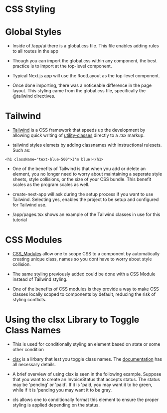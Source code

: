 # CSS Styling

# Global Styles

- Inside of /app/ui there is a global.css file. This file enables adding rules to all routes in the app

- Though you can import the global.css  within any component, the best practice is to import at the top-level component.

- Typical Next.js app will use the RootLayout as the top-level component. 

- Once done importing, there was a noticeable difference in the page layout. This styling came from the global.css file, specifically the @tailwind directives.

# Tailwind

- [Tailwind](https://tailwindcss.com/) is a CSS framework that speeds up the development by allowing quick writing of [utility-classes](https://tailwindcss.com/docs/utility-first) directly to a .tsx markup.

- tailwind styles elemets by adding classnames with instructional rulesets. Such as: 
```.tsx 
<h1 className="text-blue-500">I'm blue!</h1>
```
- One of the benefits of Tailwind is that when you add or delete an element, you no longer need to worry about maintaining a seperate style sheets, style collisions, or the size of your CSS bundle. This benefit scales as the program scales as well.

- create-next-app will ask during the setup process if you want to use Tailwind. Selecting yes, enables the project to be setup and configured for Tailwind use.

- /app/pages.tsx shows an example of the Tailwind classes in use for this tutorial

# CSS Modules 

- [CSS_Modules](https://nextjs.org/docs/basic-features/built-in-css-support) allow one to scope CSS to a component by automatically creating unique class, names so you dont have to worry about style collision. 

- The same styling previously added could be done with a CSS Module instead of Tailwind styling.

- One of the benefits of CSS modules is they provide a way to make CSS classes locally scoped to components by default, reducing the risk of styling conflicts. 

# Using the clsx Library to Toggle Class Names

- This is used for conditionally styling an element based on state or some other condition

- [clsx](https://www.npmjs.com/package/clsx) is a lirbary that lest you toggle class names. The [documentation](https://github.com/lukeed/clsx) has all necessary details.

- A brief overview of using clsx is seen in the following example. Suppose that you want to create an InvoiceStatus that accepts status. The status may be 'pending' or 'paid'. If it is 'paid, you may want it to be green, while if it is 'pending you may want it to be gray.

- cls allows one to conditionally format this element to ensure the proper styling is applied depending on the status.
